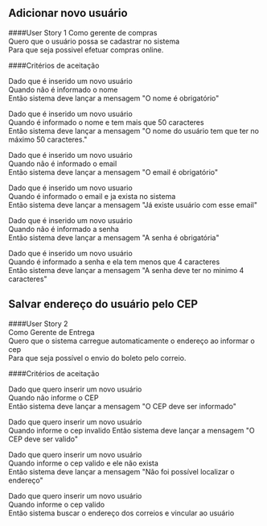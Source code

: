 Adicionar novo usuário
-------------------------

####User Story 1
Como gerente de compras  
Quero que o usuário possa se cadastrar no sistema  
Para que seja possivel efetuar compras online.

####Critérios de aceitação

Dado que é inserido um novo usuário  
Quando não é informado o nome  
Então sistema deve lançar a mensagem "O nome é obrigatório"  

Dado que é inserido um novo usuário  
Quando é informado o nome e tem mais que 50 caracteres  
Então sistema deve lançar a mensagem "O nome do usuário tem que ter no máximo 50 caracteres."  

Dado que é inserido um novo usuário  
Quando não é informado o email  
Então sistema deve lançar a mensagem "O email é obrigatório"  

Dado que é inserido um novo usuario  
Quando é informado o email e ja exista no sistema  
Então sistema deve lançar a mensagem "Já existe usuário com esse email"  

Dado que é inserido um novo usuário  
Quando não é informado a senha  
Então sistema deve lançar a mensagem "A senha é obrigatória"  

Dado que é inserido um novo usuário  
Quando é informado a senha e ela tem menos que 4 caracteres  
Então sistema deve lançar a mensagem "A senha deve ter no minimo 4 caracteres"



Salvar endereço do usuário pelo CEP
-------------------------

####User Story 2  
Como Gerente de Entrega   
Quero que o sistema carregue automaticamente o endereço ao informar o cep   
Para que seja possível o envio do boleto pelo correio.  

####Critérios de aceitação

Dado que quero inserir um novo usuário  
Quando não informe o CEP   
Então sistema deve lançar a mensagem "O CEP deve ser informado"  

Dado que quero inserir um novo usuário  
Quando informe o cep invalido 
Então sistema deve lançar a mensagem "O CEP deve ser valido"

Dado que quero inserir um novo usuário  
Quando informe o cep valido e ele não exista   
Então sistema deve lançar a mensagem "Não foi possível localizar o endereço"

Dado que quero inserir um novo usuário  
Quando informe o cep valido   
Então sistema buscar o endereço dos correios e vincular ao usuário  
 
